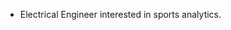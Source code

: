 - Electrical Engineer interested in sports analytics.

<!---
andrew-ackerman/andrew-ackerman is a ✨ special ✨ repository because its `README.md` (this file) appears on your GitHub profile.
You can click the Preview link to take a look at your changes.
--->
